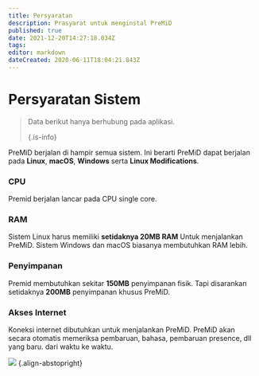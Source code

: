 ```yaml
---
title: Persyaratan
description: Prasyarat untuk menginstal PreMiD
published: true
date: 2021-12-20T14:27:18.034Z
tags:
editor: markdown
dateCreated: 2020-06-11T18:04:21.843Z
---
```


# Persyaratan Sistem

> Data berikut hanya berhubung pada aplikasi. 
> 
> {.is-info}

PreMiD berjalan di hampir semua sistem. Ini berarti PreMiD dapat berjalan pada **Linux**, **macOS**, **Windows** serta **Linux Modifications**.

### CPU
Premid berjalan lancar pada CPU single core.

### RAM
Sistem Linux harus memiliki **setidaknya 20MB RAM** Untuk menjalankan PreMiD. Sistem Windows dan macOS biasanya membutuhkan RAM lebih.

### Penyimpanan
Premid membutuhkan sekitar **150MB** penyimpanan fisik. Tapi disarankan setidaknya **200MB** penyimpanan khusus PreMiD.

### Akses Internet
Koneksi internet dibutuhkan untuk menjalankan PreMiD. PreMiD akan secara otomatis memeriksa pembaruan, bahasa, pembaruan presence, dll yang baru. dari waktu ke waktu.

![](https://a.icons8.com/ViUXyjOj/f4tFww/svg.svg) {.align-abstopright}
